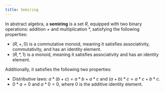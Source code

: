 ```yaml
---
title: Semiring
---
```


In abstract algebra, a **semiring** is a set $R$,
equipped with two binary operations: addition $+$ and multiplication $*$, satisfying the following properties:

- $(R, +, 0)$ is a commutative monoid, meaning it satisfies associativity, commutativity, and has an identity element.
- $(R, *, 1)$ is a monoid, meaning it satisfies associativity and has an identity element.

Additionally, it satisfies the following two properties:

- Distributive laws: $a * (b + c) = a * b + a * c$ and $(a + b) * c = a * c + b * c$.
- $0 * a = 0$ and $a * 0 = 0$, where $0$ is the additive identity element.
